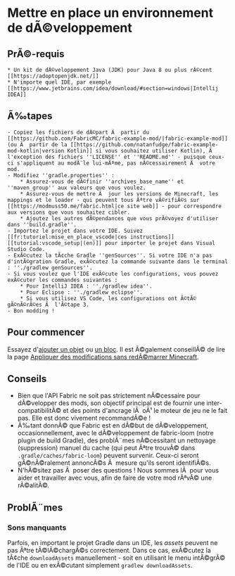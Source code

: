 # Mettre en place un environnement de dÃ©veloppement

## PrÃ©-requis

```
* Un kit de dÃ©veloppement Java (JDK) pour Java 8 ou plus rÃ©cent [[https://adoptopenjdk.net/]]
* N'importe quel IDE, par exemple [[https://www.jetbrains.com/idea/download/#section=windows|Intellij IDEA]]
```

## Ã‰tapes

```
- Copiez les fichiers de dÃ©part Ã  partir du [[https://github.com/FabricMC/fabric-example-mod/|fabric-example-mod]] (ou Ã  partir de la [[https://github.com/natanfudge/fabric-example-mod-kotlin|version Kotlin]] si vous souhaitez utiliser Kotlin), Ã  l'exception des fichiers ''LICENSE'' et ''README.md'' - puisque ceux-ci s'appliquent au modÃ¨le lui-mÃªme, pas nÃ©cessairement Ã  votre mod.
- Modifiez ''gradle.properties'' :
    * Assurez-vous de dÃ©finir ''archives_base_name'' et ''maven_group'' aux valeurs que vous voulez.
    * Assurez-vous de mettre Ã  jour les versions de Minecraft, les mappings et le loader - qui peuvent tous Ãªtre vÃ©rifiÃ©s sur [[https://modmuss50.me/fabric.html|ce site web]] - pour correspondre aux versions que vous souhaitez cibler.
    * Ajoutez les autres dÃ©pendances que vous prÃ©voyez d'utiliser dans ''build.gradle''.
- Importez le projet dans votre IDE. Suivez [[fr:tutoriel:mise_en_place_vscode|ces instructions]] [[tutorial:vscode_setup|(en)]] pour importer le projet dans Visual Studio Code.
- ExÃ©cutez la tÃ¢che Gradle ''genSources''. Si votre IDE n'a pas d'intÃ©gration Gradle, exÃ©cutez la commande suivante dans le terminal : ''./gradlew genSources''.
- Si vous voulez que l'IDE exÃ©cute les configurations, vous pouvez exÃ©cuter les commandes suivantes :
    * Pour IntelliJ IDEA : ''./gradlew idea''.
    * Pour Eclipse : ''./gradlew eclipse''.
    * Si vous utilisez VS Code, les configurations ont Ã©tÃ© gÃ©nÃ©rÃ©es Ã  l'Ã©tape 3.
- Bon modding !
```

## Pour commencer

Essayez d'[ajouter un objet](../../French/tutoriel/objets.md) ou [un
bloc](../../French/tutoriel/blocs.md). Il est Ã©galement conseillÃ© de lire la page
[Appliquer des modifications sans redÃ©marrer
Minecraft](../../French/tutoriel/appliquer_modifications.md).

## Conseils

- Bien que l'API Fabric ne soit pas strictement nÃ©cessaire pour
  dÃ©velopper des mods, son objectif principal est de fournir une
  inter-compatibilitÃ© et des points d'ancrage lÃ  oÃ¹ le moteur de jeu
  ne le fait pas. Elle est donc vivement recommandÃ©e \!
- Ã‰tant donnÃ© que Fabric est en dÃ©but de dÃ©veloppement,
  occasionnellement, avec le dÃ©veloppement de fabric-loom (notre
  plugin de build Gradle), des problÃ¨mes nÃ©cessitant un nettoyage
  (suppression) manuel du cache (qui peut Ãªtre trouvÃ© dans
  `.gradle/caches/fabric-loom`) peuvent survenir. Ceux-ci seront
  gÃ©nÃ©ralement annoncÃ©s Ã  mesure qu'ils seront identifiÃ©s.
- N'hÃ©sitez pas Ã  poser des questions \! Nous sommes lÃ  pour vous
  aider et travailler avec vous, afin de faire de votre mod rÃªvÃ© une
  rÃ©alitÃ©.

## ProblÃ¨mes

### Sons manquants

Parfois, en important le projet Gradle dans un IDE, les *assets* peuvent
ne pas Ãªtre tÃ©lÃ©chargÃ©s correctement. Dans ce cas, exÃ©cutez la tÃ¢che
`downloadAssets` manuellement - soit en utilisant le menu intÃ©grÃ© de
l'IDE ou en exÃ©cutant simplement `gradlew downloadAssets`.
